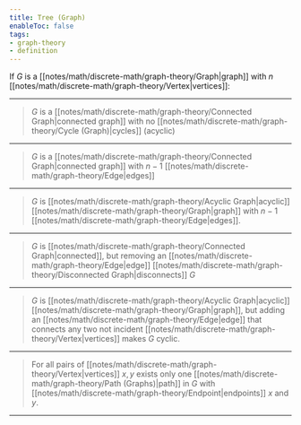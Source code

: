 ```yaml
---
title: Tree (Graph)
enableToc: false
tags:
- graph-theory
- definition
---
```

If $G$ is a [[notes/math/discrete-math/graph-theory/Graph|graph]] with $n$ [[notes/math/discrete-math/graph-theory/Vertex|vertices]]:

-----

> $G$ is a [[notes/math/discrete-math/graph-theory/Connected Graph|connected graph]] with no [[notes/math/discrete-math/graph-theory/Cycle (Graph)|cycles]] (acyclic)

--------

> $G$ is a [[notes/math/discrete-math/graph-theory/Connected Graph|connected graph]] with $n - 1$ [[notes/math/discrete-math/graph-theory/Edge|edges]]

-------

> $G$ is [[notes/math/discrete-math/graph-theory/Acyclic Graph|acyclic]] [[notes/math/discrete-math/graph-theory/Graph|graph]] with $n - 1$ [[notes/math/discrete-math/graph-theory/Edge|edges]].

------

> $G$ is [[notes/math/discrete-math/graph-theory/Connected Graph|connected]], but removing an [[notes/math/discrete-math/graph-theory/Edge|edge]] [[notes/math/discrete-math/graph-theory/Disconnected Graph|disconnects]] $G$

--------

> $G$ is [[notes/math/discrete-math/graph-theory/Acyclic Graph|acyclic]] [[notes/math/discrete-math/graph-theory/Graph|graph]], but adding an [[notes/math/discrete-math/graph-theory/Edge|edge]] that connects any two not incident [[notes/math/discrete-math/graph-theory/Vertex|vertices]] makes $G$ cyclic.

---------

> For all pairs of [[notes/math/discrete-math/graph-theory/Vertex|vertices]] $x, y$ exists only one [[notes/math/discrete-math/graph-theory/Path (Graphs)|path]]  in $G$ with [[notes/math/discrete-math/graph-theory/Endpoint|endpoints]] $x$ and $y$.

-------

